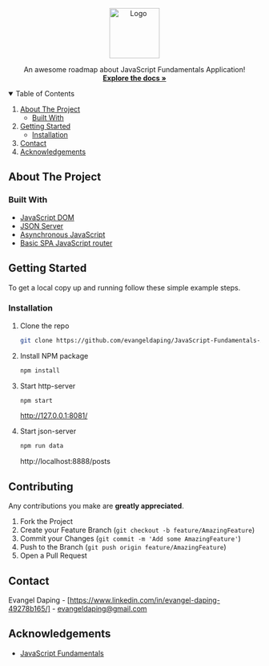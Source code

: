 <!-- PROJECT LOGO -->
<p align="center">
  <a href="#">
    <img src="https://media3.giphy.com/media/5mgkHUz6GdNj1YOAgC/200.gif" alt="Logo" width="100" height="100">
  </a>
  


  <p align="center">
    An awesome roadmap about JavaScript Fundamentals Application!
    <br />
    <a href="https://goodfrontend.atlassian.net/wiki/spaces/GOODFRONTE/pages/74678330/JavaScript+Fundamentals"><strong>Explore the docs »</strong></a>
  </p>
</p>



<!-- TABLE OF CONTENTS -->
<details open="open">
  <summary>Table of Contents</summary>
  <ol>
    <li>
      <a href="#about-the-project">About The Project</a>
      <ul>
        <li><a href="#built-with">Built With</a></li>
      </ul>
    </li>
    <li>
      <a href="#getting-started">Getting Started</a>
      <ul>
        <li><a href="#installation">Installation</a></li>
      </ul>
    </li>
    <li><a href="#contact">Contact</a></li>
    <li><a href="#acknowledgements">Acknowledgements</a></li>
  </ol>
</details>



<!-- ABOUT THE PROJECT -->
## About The Project



### Built With

* [JavaScript DOM](https://goodfrontend.atlassian.net/wiki/spaces/GOODFRONTE/pages/75366470/JavaScript+DOM)
* [JSON Server](https://goodfrontend.atlassian.net/wiki/spaces/GOODFRONTE/pages/76611741/Up+and+Running+with+JSON+Server)
* [Asynchronous JavaScript](https://goodfrontend.atlassian.net/wiki/spaces/GOODFRONTE/pages/74317907/Asynchronous+JavaScript)
* [Basic SPA JavaScript router](https://dev.to/pixari/build-a-very-basic-spa-javascript-router-2k4p)



<!-- GETTING STARTED -->
## Getting Started

To get a local copy up and running follow these simple example steps.



### Installation

1. Clone the repo
   ```sh
   git clone https://github.com/evangeldaping/JavaScript-Fundamentals-Application.git
   ```
2. Install NPM package
   ```sh
   npm install
   ```
3. Start http-server
   ```sh
   npm start
   ```
   http://127.0.0.1:8081/

4. Start json-server
   ```sh
   npm run data
   ```
   http://localhost:8888/posts



<!-- CONTRIBUTING -->
## Contributing

Any contributions you make are **greatly appreciated**.

1. Fork the Project
2. Create your Feature Branch (`git checkout -b feature/AmazingFeature`)
3. Commit your Changes (`git commit -m 'Add some AmazingFeature'`)
4. Push to the Branch (`git push origin feature/AmazingFeature`)
5. Open a Pull Request



<!-- CONTACT -->
## Contact

Evangel Daping - [https://www.linkedin.com/in/evangel-daping-49278b165/] - evangeldaping@gmail.com



<!-- ACKNOWLEDGEMENTS -->
## Acknowledgements

* [JavaScript Fundamentals](https://goodfrontend.atlassian.net/wiki/spaces/GOODFRONTE/pages/74678330/JavaScript+Fundamentals)
